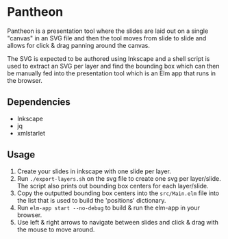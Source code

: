 # Pantheon

Pantheon is a presentation tool where the slides are laid out on a single "canvas" in an SVG file
and then the tool moves from slide to slide and allows for click & drag panning around the canvas.

The SVG is expected to be authored using Inkscape and a shell script is used to extract an SVG per
layer and find the bounding box which can then be manually fed into the presentation tool which is
an Elm app that runs in the browser.

## Dependencies

- Inkscape
- jq
- xmlstarlet

## Usage

1. Create your slides in inkscape with one slide per layer.
2. Run `./export-layers.sh` on the svg file to create one svg per layer/slide. The script also prints out
   bounding box centers for each layer/slide.
3. Copy the outputted bounding box centers into the `src/Main.elm` file into the list that is used
   to build the 'positions' dictionary.
4. Run `elm-app start --no-debug` to build & run the elm-app in your browser.
5. Use left & right arrows to navigate between slides and click & drag with the mouse to move
   around.
